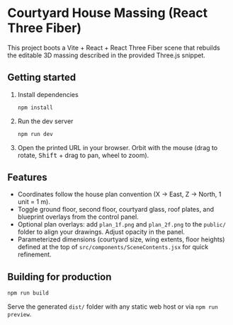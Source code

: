 # Courtyard House Massing (React Three Fiber)

This project boots a Vite + React + React Three Fiber scene that rebuilds the editable 3D massing described in the provided Three.js snippet.

## Getting started

1. Install dependencies
   ```bash
   npm install
   ```
2. Run the dev server
   ```bash
   npm run dev
   ```
3. Open the printed URL in your browser. Orbit with the mouse (drag to rotate, <kbd>Shift</kbd> + drag to pan, wheel to zoom).

## Features

- Coordinates follow the house plan convention (X → East, Z → North, 1 unit = 1 m).
- Toggle ground floor, second floor, courtyard glass, roof plates, and blueprint overlays from the control panel.
- Optional plan overlays: add `plan_1f.png` and `plan_2f.png` to the `public/` folder to align your drawings. Adjust opacity in the panel.
- Parameterized dimensions (courtyard size, wing extents, floor heights) defined at the top of `src/components/SceneContents.jsx` for quick refinement.

## Building for production

```bash
npm run build
```

Serve the generated `dist/` folder with any static web host or via `npm run preview`.

